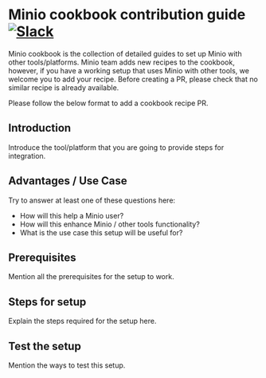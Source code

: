 # Minio cookbook contribution guide [![Slack](https://slack.minio.io/slack?type=svg)](https://slack.minio.io)

Minio cookbook is the collection of detailed guides to set up Minio with other tools/platforms. Minio team adds new recipes to the cookbook, however, if you have a working setup that uses Minio with other tools, we welcome you to add your recipe. Before creating a PR, please check that no similar recipe is already available.

Please follow the below format to add a cookbook recipe PR.

## Introduction

Introduce the tool/platform that you are going to provide steps for integration.

## Advantages / Use Case

Try to answer at least one of these questions here:

* How will this help a Minio user? 
* How will this enhance Minio / other tools functionality?
* What is the use case this setup will be useful for?

## Prerequisites

Mention all the prerequisites for the setup to work.

## Steps for setup

Explain the steps required for the setup here.

## Test the setup

Mention the ways to test this setup.
